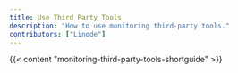```yaml
---
title: Use Third Party Tools
description: "How to use monitoring third-party tools."
contributors: ["Linode"]
---
```


{{< content "monitoring-third-party-tools-shortguide" >}}